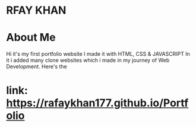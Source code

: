 # RFAY KHAN
# About Me
Hi it's my first portfolio website I made it with HTML, CSS & JAVASCRIPT In it i added many clone websites which i made in my journey of Web Development. Here's the 
# link: https://rafaykhan177.github.io/Portfolio
